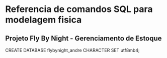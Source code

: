 # Referencia de comandos SQL para modelagem fisica
## Projeto Fly By Night - Gerenciamento de Estoque

CREATE DATABASE flybynight_andre CHARACTER SET utf8mb4;
